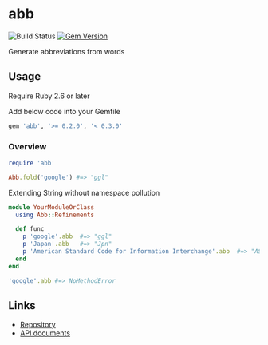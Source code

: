 # abb

![Build Status](https://github.com/kachick/abb/actions/workflows/test_behaviors.yml/badge.svg?branch=main)
[![Gem Version](https://badge.fury.io/rb/abb.png)](http://badge.fury.io/rb/abb)

Generate abbreviations from words

## Usage

Require Ruby 2.6 or later

Add below code into your Gemfile

```ruby
gem 'abb', '>= 0.2.0', '< 0.3.0'
```

### Overview

```ruby
require 'abb'

Abb.fold('google') #=> "ggl"
```

Extending String without namespace pollution

```ruby
module YourModuleOrClass
  using Abb::Refinements

  def func
    p 'google'.abb  #=> "ggl"
    p 'Japan'.abb   #=> "Jpn"
    p 'American Standard Code for Information Interchange'.abb  #=> "ASCII"
  end
end

'google'.abb #=> NoMethodError
```

## Links

* [Repository](https://github.com/kachick/abb)
* [API documents](https://kachick.github.io/abb/)
